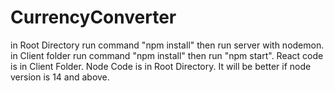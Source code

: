 # CurrencyConverter
in Root Directory run command "npm install" then run server with nodemon.
in Client folder run command "npm install" then run "npm start".
React code is in Client Folder.
Node Code is in Root Directory.
It will be better if node version is 14 and above.
